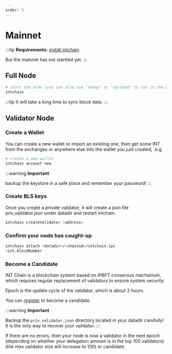 ```yaml
---
order: 3
---
```


# Mainnet

:::tip
**Requirements:** [install intchain](2-install.md)

But the mainnet has not startted yet.
:::

## Full Node

```bash
# start the node (you can also use "nohup" or "systemd" to run in the background)
intchain 
```

:::tip
It will take a long time to sync block data.
:::

## Validator Node

### Create a Wallet

You can create a new wallet or import an existing one, then get some INT from the exchanges or anywhere else into the wallet you just created, .e.g.

```bash
# create a new wallet
intchain account new
```

:::warning
**Important**

backup the keystore in a safe place and remember your password! 
:::


### Create BLS keys

Once you create a private validator, it will create a json file priv_validator.json under datadir and restart intchain.

```bash
intchain createValidator <address>
```

### Confirm your node has caught-up

```bash
intchain attach <datadir>/<chainid>/intchain.ipc
>int.blockNumber
```

### Become a Candidate

INT Chain is a blockchain system based on IPBFT consensus mechanism, which requires regular replacement of validators to ensure system security.

Epoch is the update cycle of the validator, which is about 2 hours.

You can [register](../json-rpc/2-int.md#int_register) to become a candidate.


:::warning
**Important**

Backup the `priv_validator.json` directory located in your datadir carefully! It is the only way to recover your validator.
:::

If there are no errors, then your node is now a validator in the next epoch (depending on whether your delegation amount is in the top 100 validators)(the max validator size will increase to 100) or candidate.
